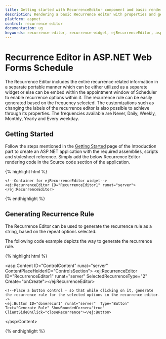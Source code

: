 ```yaml
---
title: Getting started with RecurrenceEditor component and basic render.	 	
description: Rendering a basic Recurrence editor with properties and generate the recurrence rule for Recurrence editor.
platform: aspnet
control: recurrence editor
documentation: ug
keywords: recurrence editor, recurrence widget, ejRecurrenceEditor, aspnet recurrence editor
---
```

# Recurrence Editor in ASP.NET Web Forms Schedule

The Recurrence Editor includes the entire recurrence related information in a separate portable manner which can be either utilized as a separate widget or else can be embed within the appointment window of Scheduler to enable recurrence options within it. The recurrence rule can be easily generated based on the frequency selected. The customizations such as changing the labels of the recurrence editor is also possible to achieve through its properties. The frequencies available are Never, Daily, Weekly, Monthly, Yearly and Every weekday.

## Getting Started

Follow the steps mentioned in the [Getting Started](http://help.syncfusion.com/aspnet/getting-started#manual-integration-of-syncfusion-aspnet-controls-into-the-newexisting-application) page of the Introduction part to create an ASP.NET application with the required assemblies, scripts and stylesheet reference. Simply add the below Recurrence Editor rendering code in the Source code section of the application.

{% highlight html %}

    <!--Container for ejRecurrenceEditor widget-->
    <ej:RecurrenceEditor ID="RecurrenceEditor1" runat="server"></ej:RecurrenceEditor>

{% endhighlight %}

## Generating Recurrence Rule

The Recurrence Editor can be used to generate the recurrence rule as a string, based on the repeat options selected.

The following code example depicts the way to generate the recurrence rule.

{% highlight html %}

<!--Container for ejRecurrenceEditor widget-->
<asp:Content ID="ControlContent" runat="server" ContentPlaceHolderID="ControlsSection">
    <ej:RecurrenceEditor ID="RecurrenceEditor1" runat="server" SelectedRecurrenceType="2" Create="onCreate"></ej:RecurrenceEditor>
    
    <!--Place a button control - so that while clicking on it, generate the recurrence rule for the selected options in the recurrence editor-->
    <ej:Button ID="donerecur1" runat="server"  Type="Button" Text="Generate Rule" ShowRoundedCorner="true" ClientSideOnClick="closeRecurrence"></ej:Button>
</asp:Content>

<script type="text/javascript">
    function onCreate() {
        this.element.find("#RecurrenceType_Wrapper").css("width", "33%");
    }
    function closeRecurrence() {
        var obj = $("#RecurrenceEditor1").data("ejRecurrenceEditor");        
        alert(obj.getRecurrenceRule());
    }
 </script>

{% endhighlight %}
